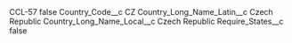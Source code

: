 <?xml version="1.0" encoding="UTF-8"?>
<CustomMetadata xmlns="http://soap.sforce.com/2006/04/metadata" xmlns:xsi="http://www.w3.org/2001/XMLSchema-instance" xmlns:xsd="http://www.w3.org/2001/XMLSchema">
    <label>CCL-57</label>
    <protected>false</protected>
    <values>
        <field>Country_Code__c</field>
        <value xsi:type="xsd:string">CZ</value>
    </values>
    <values>
        <field>Country_Long_Name_Latin__c</field>
        <value xsi:type="xsd:string">Czech Republic</value>
    </values>
    <values>
        <field>Country_Long_Name_Local__c</field>
        <value xsi:type="xsd:string">Czech Republic</value>
    </values>
    <values>
        <field>Require_States__c</field>
        <value xsi:type="xsd:boolean">false</value>
    </values>
</CustomMetadata>
